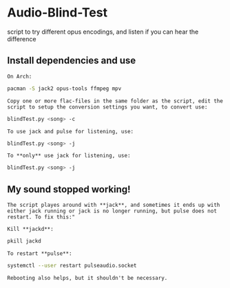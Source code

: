 # Audio-Blind-Test
script to try different opus encodings, and listen if you can hear the difference

## Install dependencies and use

    On Arch:

```` sh
pacman -S jack2 opus-tools ffmpeg mpv
````

    Copy one or more flac-files in the same folder as the script, edit the script to setup the conversion settings you want, to convert use:

```` sh
blindTest.py <song> -c
````

    To use jack and pulse for listening, use:

```` sh
blindTest.py <song> -j
````

    To **only** use jack for listening, use:

```` sh
blindTest.py <song> -j
````


## My sound stopped working!

    The script playes around with **jack**, and sometimes it ends up with either jack running or jack is no longer running, but pulse does not restart. To fix this:"

    Kill **jackd**:

```` sh
pkill jackd
````

    To restart **pulse**:

```` sh
systemctl --user restart pulseaudio.socket
````

    Rebooting also helps, but it shouldn't be necessary.
